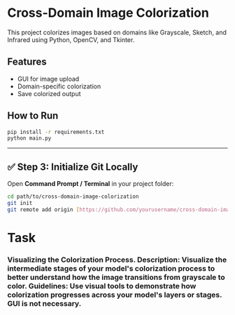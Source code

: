 # Cross-Domain Image Colorization
This project colorizes images based on domains like Grayscale, Sketch, and Infrared using Python, OpenCV, and Tkinter.

## Features
- GUI for image upload
- Domain-specific colorization
- Save colorized output

## How to Run
```bash
pip install -r requirements.txt
python main.py
```


---

## ✅ **Step 3: Initialize Git Locally**
Open **Command Prompt / Terminal** in your project folder:
```bash
cd path/to/cross-domain-image-colorization
git init
git remote add origin [https://github.com/yourusername/cross-domain-image-colorization.git]
```


# Task 
### Visualizing the Colorization Process. Description: Visualize the intermediate stages of your model's colorization process to better understand how the image transitions from grayscale to color. Guidelines: Use visual tools to demonstrate how colorization progresses across your model's layers or stages. GUI is not necessary.

